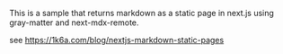 This is a sample that returns markdown as a static page in next.js using gray-matter and next-mdx-remote.

see https://1k6a.com/blog/nextjs-markdown-static-pages
